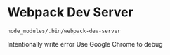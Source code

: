 # Webpack Dev Server

```
node_modules/.bin/webpack-dev-server
```
Intentionally write error
Use Google Chrome to debug
